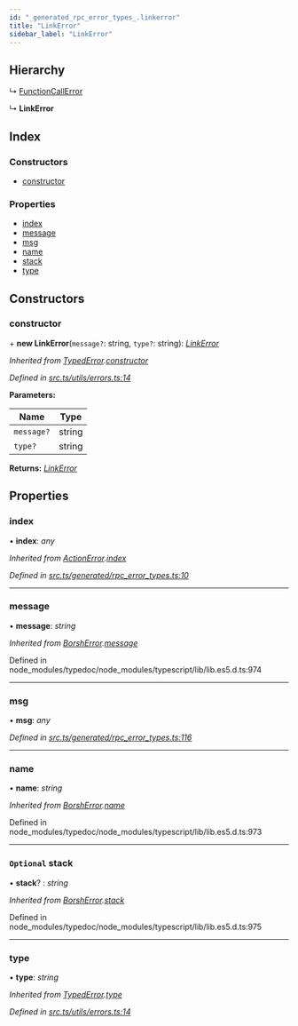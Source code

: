 ```yaml
---
id: "_generated_rpc_error_types_.linkerror"
title: "LinkError"
sidebar_label: "LinkError"
---
```


## Hierarchy

  ↳ [FunctionCallError](_generated_rpc_error_types_.functioncallerror.md)

  ↳ **LinkError**

## Index

### Constructors

* [constructor](_generated_rpc_error_types_.linkerror.md#constructor)

### Properties

* [index](_generated_rpc_error_types_.linkerror.md#index)
* [message](_generated_rpc_error_types_.linkerror.md#message)
* [msg](_generated_rpc_error_types_.linkerror.md#msg)
* [name](_generated_rpc_error_types_.linkerror.md#name)
* [stack](_generated_rpc_error_types_.linkerror.md#optional-stack)
* [type](_generated_rpc_error_types_.linkerror.md#type)

## Constructors

###  constructor

\+ **new LinkError**(`message?`: string, `type?`: string): *[LinkError](_generated_rpc_error_types_.linkerror.md)*

*Inherited from [TypedError](_utils_errors_.typederror.md).[constructor](_utils_errors_.typederror.md#constructor)*

*Defined in [src.ts/utils/errors.ts:14](https://github.com/nearprotocol/nearlib/blob/de49029/src.ts/utils/errors.ts#L14)*

**Parameters:**

Name | Type |
------ | ------ |
`message?` | string |
`type?` | string |

**Returns:** *[LinkError](_generated_rpc_error_types_.linkerror.md)*

## Properties

###  index

• **index**: *any*

*Inherited from [ActionError](_generated_rpc_error_types_.actionerror.md).[index](_generated_rpc_error_types_.actionerror.md#index)*

*Defined in [src.ts/generated/rpc_error_types.ts:10](https://github.com/nearprotocol/nearlib/blob/de49029/src.ts/generated/rpc_error_types.ts#L10)*

___

###  message

• **message**: *string*

*Inherited from [BorshError](_utils_serialize_.borsherror.md).[message](_utils_serialize_.borsherror.md#message)*

Defined in node_modules/typedoc/node_modules/typescript/lib/lib.es5.d.ts:974

___

###  msg

• **msg**: *any*

*Defined in [src.ts/generated/rpc_error_types.ts:116](https://github.com/nearprotocol/nearlib/blob/de49029/src.ts/generated/rpc_error_types.ts#L116)*

___

###  name

• **name**: *string*

*Inherited from [BorshError](_utils_serialize_.borsherror.md).[name](_utils_serialize_.borsherror.md#name)*

Defined in node_modules/typedoc/node_modules/typescript/lib/lib.es5.d.ts:973

___

### `Optional` stack

• **stack**? : *string*

*Inherited from [BorshError](_utils_serialize_.borsherror.md).[stack](_utils_serialize_.borsherror.md#optional-stack)*

Defined in node_modules/typedoc/node_modules/typescript/lib/lib.es5.d.ts:975

___

###  type

• **type**: *string*

*Inherited from [TypedError](_utils_errors_.typederror.md).[type](_utils_errors_.typederror.md#type)*

*Defined in [src.ts/utils/errors.ts:14](https://github.com/nearprotocol/nearlib/blob/de49029/src.ts/utils/errors.ts#L14)*
